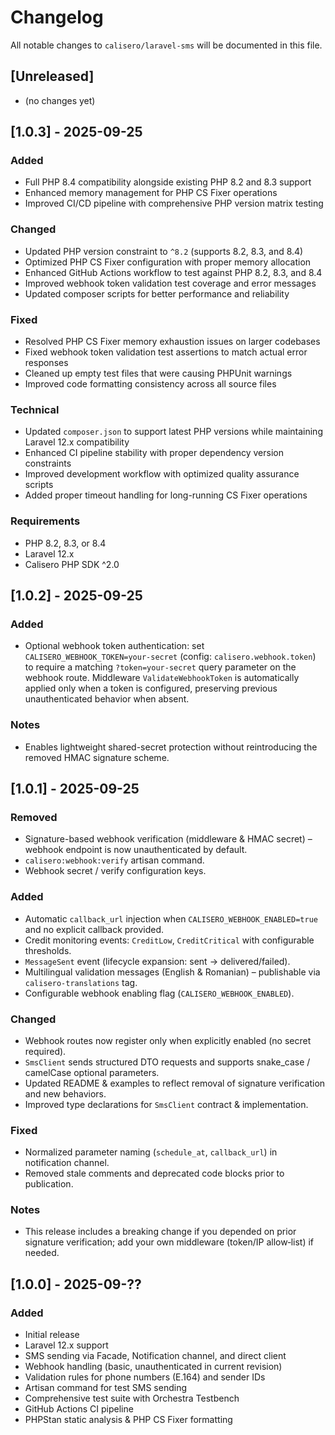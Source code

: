# Changelog

All notable changes to `calisero/laravel-sms` will be documented in this file.

## [Unreleased]
- (no changes yet)

## [1.0.3] - 2025-09-25
### Added
- Full PHP 8.4 compatibility alongside existing PHP 8.2 and 8.3 support
- Enhanced memory management for PHP CS Fixer operations
- Improved CI/CD pipeline with comprehensive PHP version matrix testing

### Changed
- Updated PHP version constraint to `^8.2` (supports 8.2, 8.3, and 8.4)
- Optimized PHP CS Fixer configuration with proper memory allocation
- Enhanced GitHub Actions workflow to test against PHP 8.2, 8.3, and 8.4
- Improved webhook token validation test coverage and error messages
- Updated composer scripts for better performance and reliability

### Fixed
- Resolved PHP CS Fixer memory exhaustion issues on larger codebases
- Fixed webhook token validation test assertions to match actual error responses
- Cleaned up empty test files that were causing PHPUnit warnings
- Improved code formatting consistency across all source files

### Technical
- Updated `composer.json` to support latest PHP versions while maintaining Laravel 12.x compatibility
- Enhanced CI pipeline stability with proper dependency version constraints
- Improved development workflow with optimized quality assurance scripts
- Added proper timeout handling for long-running CS Fixer operations

### Requirements
- PHP 8.2, 8.3, or 8.4
- Laravel 12.x
- Calisero PHP SDK ^2.0

## [1.0.2] - 2025-09-25
### Added
- Optional webhook token authentication: set `CALISERO_WEBHOOK_TOKEN=your-secret` (config: `calisero.webhook.token`) to require a matching `?token=your-secret` query parameter on the webhook route. Middleware `ValidateWebhookToken` is automatically applied only when a token is configured, preserving previous unauthenticated behavior when absent.

### Notes
- Enables lightweight shared-secret protection without reintroducing the removed HMAC signature scheme.

## [1.0.1] - 2025-09-25
### Removed
- Signature-based webhook verification (middleware & HMAC secret) – webhook endpoint is now unauthenticated by default.
- `calisero:webhook:verify` artisan command.
- Webhook secret / verify configuration keys.

### Added
- Automatic `callback_url` injection when `CALISERO_WEBHOOK_ENABLED=true` and no explicit callback provided.
- Credit monitoring events: `CreditLow`, `CreditCritical` with configurable thresholds.
- `MessageSent` event (lifecycle expansion: sent → delivered/failed).
- Multilingual validation messages (English & Romanian) – publishable via `calisero-translations` tag.
- Configurable webhook enabling flag (`CALISERO_WEBHOOK_ENABLED`).

### Changed
- Webhook routes now register only when explicitly enabled (no secret required).
- `SmsClient` sends structured DTO requests and supports snake_case / camelCase optional parameters.
- Updated README & examples to reflect removal of signature verification and new behaviors.
- Improved type declarations for `SmsClient` contract & implementation.

### Fixed
- Normalized parameter naming (`schedule_at`, `callback_url`) in notification channel.
- Removed stale comments and deprecated code blocks prior to publication.

### Notes
- This release includes a breaking change if you depended on prior signature verification; add your own middleware (token/IP allow‑list) if needed.

## [1.0.0] - 2025-09-??
### Added
- Initial release
- Laravel 12.x support
- SMS sending via Facade, Notification channel, and direct client
- Webhook handling (basic, unauthenticated in current revision)
- Validation rules for phone numbers (E.164) and sender IDs
- Artisan command for test SMS sending
- Comprehensive test suite with Orchestra Testbench
- GitHub Actions CI pipeline
- PHPStan static analysis & PHP CS Fixer formatting
